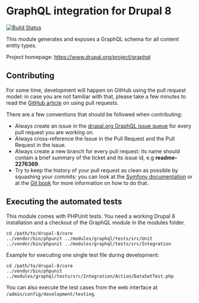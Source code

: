 # GraphQL integration for Drupal 8

[![Build Status](https://travis-ci.org/fubhy/graphql-drupal.svg?branch=8.x-3.x)](https://travis-ci.org/fubhy/graphql-drupal)

This module generates and exposes a GraphQL schema for all content entity types.

Project homepage: https://www.drupal.org/project/graphql

## Contributing

For some time, development will happen on GitHub using the pull request model:
in case you are not familiar with that, please take a few minutes to read the
[GitHub article](https://help.github.com/articles/using-pull-requests) on using
pull requests.

There are a few conventions that should be followed when contributing:

* Always create an issue in the [drupal.org GraphQL issue queue](https://www.drupal.org/project/issues/graphql)
  for every pull request you are working on.
* Always cross-reference the Issue in the Pull Request and the Pull Request in
  the issue.
* Always create a new branch for every pull request: its name should contain a
  brief summary of the ticket and its issue id, e.g **readme-2276369**.
* Try to keep the history of your pull request as clean as possible by squashing
  your commits: you can look at the [Symfony documentation](http://symfony.com/doc/current/cmf/contributing/commits.html)
  or at the [Git book](http://git-scm.com/book/en/Git-Tools-Rewriting-History#Changing-Multiple-Commit-Messages)
  for more information on how to do that.

## Executing the automated tests

This module comes with PHPUnit tests. You need a working Drupal 8 installation
and a checkout of the GraphQL module in the modules folder.

    cd /path/to/drupal-8/core
    ../vendor/bin/phpunit ../modules/graphql/tests/src/Unit
    ../vendor/bin/phpunit ../modules/graphql/tests/src/Integration

Example for executing one single test file during development:

    cd /path/to/drupal-8/core
    ../vendor/bin/phpunit ../modules/graphql/tests/src/Integration/Action/DataSetTest.php

You can also execute the test cases from the web interface at
``/admin/config/development/testing``.
